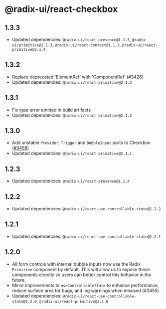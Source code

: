 # @radix-ui/react-checkbox

## 1.3.3

- Updated dependencies: `@radix-ui/react-presence@1.1.5`, `@radix-ui/primitive@1.1.3`, `@radix-ui/react-context@1.1.3`, `@radix-ui/react-primitive@2.1.4`

## 1.3.2

- Replace deprecated 'ElementRef' with 'ComponentRef' (#3426)
- Updated dependencies: `@radix-ui/react-primitive@2.1.3`

## 1.3.1

- Fix type error emitted in build artifacts
- Updated dependencies: `@radix-ui/react-primitive@2.1.2`

## 1.3.0

- Add unstable `Provider`, `Trigger` and `BubbleInput` parts to Checkbox ([#3459](https://github.com/radix-ui/primitives/pull/3459))
- Updated dependencies: `@radix-ui/react-primitive@2.1.1`

## 1.2.3

- Updated dependencies: `@radix-ui/react-presence@1.1.4`

## 1.2.2

- Updated dependencies: `@radix-ui/react-use-controllable-state@1.2.2`

## 1.2.1

- Updated dependencies: `@radix-ui/react-use-controllable-state@1.2.1`

## 1.2.0

- All form controls with internal bubble inputs now use the Radix `Primitive` component by default. This will allow us to expose these components directly so users can better control this behavior in the future.
- Minor improvements to `useControllableState` to enhance performance, reduce surface area for bugs, and log warnings when misused (#3455)
- Updated dependencies: `@radix-ui/react-use-controllable-state@1.2.0`, `@radix-ui/react-primitive@2.1.0`

